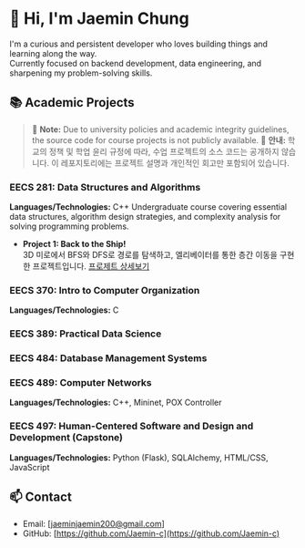 # 👋 Hi, I'm Jaemin Chung

I'm a curious and persistent developer who loves building things and learning along the way.  
Currently focused on backend development, data engineering, and sharpening my problem-solving skills.

## 📚 Academic Projects
> 📌 **Note:** Due to university policies and academic integrity guidelines, the source code for course projects is not publicly available. 
> 📌 **안내:** 학교의 정책 및 학업 윤리 규정에 따라, 수업 프로젝트의 소스 코드는 공개하지 않습니다. 이 레포지토리에는 프로젝트 설명과 개인적인 회고만 포함되어 있습니다.

### EECS 281: Data Structures and Algorithms
**Languages/Technologies:** C++
Undergraduate course covering essential data structures, algorithm design strategies, and complexity analysis for solving programming problems.

- **Project 1: Back to the Ship!**   
    3D 미로에서 BFS와 DFS로 경로를 탐색하고, 엘리베이터를 통한 층간 이동을 구현한 프로젝트입니다. [프로제트 상세보기](https://github.com/Jaemin-c/uni-project/blob/main/281/README-01.md)



### EECS 370: Intro to Computer Organization
**Languages/Technologies:** C

### EECS 389: Practical Data Science


### EECS 484: Database Management Systems


### EECS 489: Computer Networks
**Languages/Technologies:** C++, Mininet, POX Controller


### EECS 497: Human-Centered Software and Design and Development (Capstone)
**Languages/Technologies:** Python (Flask), SQLAlchemy, HTML/CSS, JavaScript


## 📫 Contact
- Email: [jaeminjaemin200@gmail.com]
- GitHub: [https://github.com/Jaemin-c](https://github.com/Jaemin-c)



<!--
**Jaemin-c/Jaemin-c** is a ✨ _special_ ✨ repository because its `README.md` (this file) appears on your GitHub profile.

Here are some ideas to get you started:

- 🔭 I’m currently working on ...
- 🌱 I’m currently learning ...
- 👯 I’m looking to collaborate on ...
- 🤔 I’m looking for help with ...
- 💬 Ask me about ...
- 📫 How to reach me: ...
- 😄 Pronouns: ...
- ⚡ Fun fact: ...
-->
